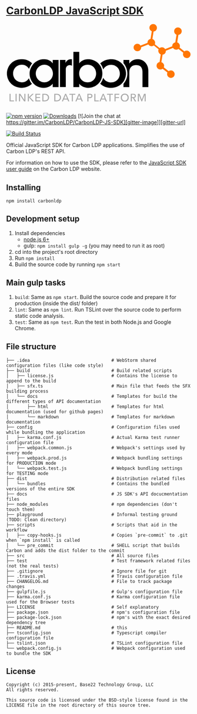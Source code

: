 # [CarbonLDP JavaScript SDK](http://carbonldp.com/)

<div align="center">
  <a href="http://carbonldp.com/" style="text-decoration: none;">
    <svg width="500" xmlns="http://www.w3.org/2000/svg" viewBox="0 0 329.8 139.4">
      <style>
        .st1{fill-rule:evenodd;clip-rule:evenodd}.st2{fill:#aaa}
      </style>
      <path d="M238.3 37.1c-.4-.3-.8-.6-1.2-.8-2.9-1.4-6.4-.7-8.3 1.8a6.62 6.62 0 0 0-1.4 4.9c.2 1.8 1.1 3.4 2.6 4.5.4.3.8.6 1.2.8 2.9 1.4 6.4.7 8.3-1.8 1.1-1.3 1.5-2.9 1.4-4.6l12.9-5.1c.4.6.9 1.2 1.5 1.7.4.3.8.6 1.2.8 2.4 1.2 5.1.9 7.1-.7l8.7 6.9c-1.3 2.7-.5 6.1 2 8.1.4.3.8.6 1.2.8l.6.3-2.1 13.7c-1.5.3-2.9 1.1-4 2.4-1.1 1.4-1.4 3.4-1.4 4.7-.1 1.1.6 2.3 1 3.1.4.7.9 1.2 1.5 1.7.4.3.8.6 1.2.8 2.4 1.2 5.1.9 7.1-.7l8.7 6.9c-1.3 2.7-.5 6.1 2 8.1.4.3.8.6 1.2.8 2.9 1.4 6.4.7 8.3-1.8 2.3-2.9 1.8-7.1-1.1-9.5-.4-.3-.8-.6-1.2-.8-2.4-1.2-5.1-.9-7.1.7l-8.7-6.9c.5-1.1.7-2.3.6-3.5-.2-1.8-1.1-3.4-2.6-4.5-.4-.3-.8-.6-1.2-.8-.4-.2-.7-.3-1.1-.4l2.2-13.6c1.7-.2 3.3-1 4.4-2.4 1.1-1.3 1.5-3 1.4-4.6l12.9-5.1c.4.6.9 1.2 1.5 1.7.4.3.8.6 1.2.8 2.4 1.2 5.1.9 7.1-.7l8.7 6.9c-1.3 2.7-.5 6.1 2 8.1.4.3.8.6 1.2.8 2.9 1.4 6.4.7 8.3-1.8 1.1-1.4 1.6-3.1 1.4-4.9-.2-1.8-1.1-3.4-2.6-4.5-.4-.3-.8-.6-1.2-.8-2.4-1.2-5.1-.9-7.1.7l-8.7-6.9c1.3-2.7.5-6.1-2-8.1-.4-.3-.8-.6-1.2-.8-.4-.2-.7-.3-1.1-.4l2.2-13.5c1.7-.2 3.4-1 4.5-2.4s1.6-3.1 1.4-4.9c-.2-1.8-1.1-3.4-2.6-4.5-.4-.3-.8-.6-1.2-.8-2.9-1.4-6.4-.7-8.3 1.8-2.3 2.9-1.8 7.1 1.1 9.5.4.3.8.6 1.2.8.2.1.4.1.5.2l-2.2 13.8c-1.5.3-2.9 1.1-4 2.3-1.1 1.3-1.6 3-1.4 4.7l-12.9 5.1c-.4-.7-.9-1.3-1.5-1.8-.4-.3-.8-.6-1.2-.8-2.4-1.2-5.1-.9-7.1.7l-8.7-6.9c1.3-2.7.5-6.1-2-8.1-.4-.3-.8-.6-1.2-.8-.4-.2-.7-.3-1.1-.4l2.2-13.5c1.7-.2 3.4-1 4.5-2.4 2.3-2.9 1.8-7.1-1.1-9.5-.4-.3-.8-.6-1.2-.8-2.9-1.4-6.4-.7-8.3 1.8a6.62 6.62 0 0 0-1.4 4.9c.2 1.8 1.1 3.4 2.5 4.5.4.3.8.6 1.2.8.2.1.4.1.5.2l-2.2 13.8c-1.5.3-2.9 1.1-4 2.3-1.1 1.3-1.6 3-1.4 4.7L239.5 39c-.1-.8-.6-1.4-1.2-1.9z" fill-rule="evenodd" clip-rule="evenodd" fill="#ff7604"/>
      <path class="st1" d="M44.9 107.6c-4.6 4.3-11 7.1-18 7.1C9.9 114.7 0 101.9 0 89c0-12.9 9.9-25.7 26.9-25.7 8 0 13.9 3 18.3 7.5-2.4 2.9-4.3 6.2-5.5 9.7h-.1c-2.8-4.3-6.7-7.3-12.7-7.3-9.2 0-15.8 7-15.8 15.8s6.6 15.8 15.8 15.8c5.7 0 9.8-2.9 12.6-7.2 1.1 3.6 2.9 7.1 5.4 10z"/>
      <path d="M82.2 113.4h10.5V64.7H82.2v5.9H82c-2.7-4.1-8.3-7.2-15.5-7.2-15.8 0-25.8 13.7-25.8 25.7 0 12.6 9.3 25.7 25.3 25.7 6.6 0 12.7-2.8 16-7.2h.2v5.8zM51.8 89c0-8.8 7-15.8 15.5-15.8 8.3 0 15.3 7 15.3 15.8s-7 15.8-15.3 15.8c-8.4 0-15.5-7-15.5-15.8z"/>
      <path class="st1" d="M220 70.8c2.9-4.5 8.3-7.4 14.9-7.4 10.3 0 18.9 8.6 18.9 20.6v29.4h-10.5V86.3c0-8.9-4.6-12.5-11.6-12.5-6.7 0-12 4.3-12 12.3v27.3h-10.5v-5.9c2.6-3 4.6-6.5 5.8-10.3 2.8-9.1.5-19.6-5.8-26.8v-5.8h10.5v6.1h.3v.1z"/>
      <path class="st1" d="M167.5 70.9c4.6-4.5 11.1-7.5 19.3-7.5 17 0 26.9 12.8 26.9 25.7 0 12.9-9.9 25.7-26.9 25.7-8.2 0-14.8-3-19.3-7.5 2.6-3.2 4.3-6.9 5.3-10.7 2.6 5 7.7 8.4 14.1 8.4 9.2 0 15.8-7 15.8-15.8s-6.6-15.8-15.8-15.8c-6.4 0-11.5 3.4-14.1 8.4-1-4.1-2.7-7.8-5.3-10.9z"/>
      <path d="M119.3 113.4h10.5v-5.9h.2c2.5 4 9.1 7.2 15.9 7.2 12.7 0 25.4-9.4 25.4-25.7 0-16.3-12.7-25.7-25.4-25.7-6.8 0-13.4 3.2-15.9 7.2h-.2V50.2h-10.5v63.2zM160.1 89c0 9.1-6.4 15.8-15.2 15.8-8.8 0-15.2-6.7-15.2-15.8 0-9.1 6.4-15.8 15.2-15.8 8.8 0 15.2 6.8 15.2 15.8z"/>
      <path class="st1" d="M105.2 70c1.7-4 5.3-6.6 9.6-6.6.7 0 1.3 0 1.9.1v11.6c-1-.8-2.8-1.3-3.8-1.3-3.8 0-7.2 2.9-7.2 7.3v32.2H95.2V64.7h9.9V70h.1z"/>
      <path class="st2" d="M6.6 137.4h6.1v1.7h-8v-13.6h1.9v11.9zM17.4 139.1h-1.9v-13.6h1.9v13.6zM31.2 136.4h.1v-10.9h1.9v13.6h-2.4L23.6 128v11.1h-2v-13.6h2.5l7.1 10.9zM39.4 131.5l6.1-6h2.6l-6.6 6.2 7 7.4h-2.7l-6.4-7.1v7.1h-1.9v-13.6h1.9v6zM53 137.4h7.1v1.7h-9v-13.6h8.7v1.6H53v4.1h6.4v1.7H53v4.5zM63.6 125.5h4.7c.9 0 1.7.1 2.6.4.9.3 1.7.7 2.4 1.2.7.6 1.3 1.3 1.7 2.1.4.9.7 1.9.7 3.1 0 1.2-.2 2.2-.7 3-.4.9-1 1.6-1.7 2.1-.7.6-1.5 1-2.4 1.2-.9.3-1.7.4-2.6.4h-4.7v-13.5zm1.9 11.9h2.4c.8 0 1.6-.1 2.3-.3.7-.2 1.3-.6 1.8-1s.9-1 1.2-1.6c.3-.6.4-1.4.4-2.2 0-.8-.1-1.6-.4-2.2-.3-.6-.7-1.2-1.2-1.6-.5-.4-1.1-.8-1.8-1-.7-.2-1.5-.3-2.3-.3h-2.4v10.2zM85 125.5h4.7c.9 0 1.7.1 2.6.4.9.3 1.7.7 2.4 1.2.7.6 1.3 1.3 1.7 2.1.4.9.7 1.9.7 3.1 0 1.2-.2 2.2-.7 3-.4.9-1 1.6-1.7 2.1-.7.6-1.5 1-2.4 1.2-.9.3-1.7.4-2.6.4H85v-13.5zm1.9 11.9h2.4c.8 0 1.6-.1 2.3-.3.7-.2 1.3-.6 1.8-1s.9-1 1.2-1.6c.3-.6.4-1.4.4-2.2 0-.8-.1-1.6-.4-2.2-.3-.6-.7-1.2-1.2-1.6-.5-.4-1.1-.8-1.8-1-.7-.2-1.5-.3-2.3-.3h-2.4v10.2zM100.7 139.1h-2.1l5.9-13.6h1.7l5.9 13.6h-2.2l-1.4-3.3H102l-1.3 3.3zm2.1-5h5.1l-2.5-6.4-2.6 6.4zM118.4 139.1h-1.9v-12h-4.4v-1.6h10.7v1.6h-4.4v12zM125 139.1h-2.1l5.9-13.6h1.7l5.8 13.6h-2.2l-1.4-3.3h-6.5l-1.2 3.3zm2-5h5.1l-2.5-6.4-2.6 6.4zM144.5 125.5h4.2c.7 0 1.4.1 2 .2.6.1 1.1.4 1.5.7.4.3.8.7 1 1.2.2.5.3 1 .3 1.7s-.1 1.3-.4 1.8c-.2.5-.6.9-1 1.2-.4.3-1 .5-1.6.7-.6.1-1.3.2-2 .2h-2.2v6h-1.9v-13.7h.1zm1.9 6h2c.5 0 .9 0 1.3-.1s.7-.2 1-.4c.3-.2.5-.4.7-.7.2-.3.2-.6.2-1s-.1-.8-.2-1c-.2-.3-.4-.5-.7-.7-.3-.2-.6-.3-1-.4-.4-.1-.8-.1-1.3-.1h-2.1v4.4h.1zM158.8 137.4h6.1v1.7h-8v-13.6h1.9v11.9zM168.2 139.1h-2.1l5.9-13.6h1.7l5.8 13.6h-2.2l-1.4-3.3h-6.5l-1.2 3.3zm2.1-5h5.1l-2.5-6.4-2.6 6.4zM185.9 139.1H184v-12h-4.3v-1.6h10.6v1.6h-4.4v12zM195 139.1h-1.9v-13.6h8.5v1.6H195v4.3h6.2v1.6H195v6.1zM218.7 132.3c0 1.1-.2 2-.5 2.9-.4.9-.9 1.6-1.5 2.3-.6.6-1.4 1.1-2.3 1.5-.9.4-1.8.5-2.9.5-1 0-2-.2-2.9-.5-.9-.4-1.6-.8-2.3-1.5-.6-.6-1.1-1.4-1.5-2.3-.4-.9-.5-1.8-.5-2.9 0-1.1.2-2 .5-2.9.4-.9.9-1.6 1.5-2.3.6-.6 1.4-1.1 2.3-1.5.9-.3 1.8-.5 2.9-.5 1 0 2 .2 2.9.5.9.3 1.6.8 2.3 1.5.6.6 1.1 1.4 1.5 2.3.3.8.5 1.8.5 2.9zm-2.1 0c0-.7-.1-1.4-.4-2.1-.2-.7-.6-1.2-1-1.7s-1-.9-1.6-1.2c-.6-.3-1.4-.4-2.1-.4-.8 0-1.5.1-2.1.4-.6.3-1.2.7-1.6 1.2-.4.5-.8 1.1-1 1.7-.2.7-.4 1.4-.4 2.1 0 .8.1 1.5.4 2.1.2.7.6 1.2 1 1.7s1 .9 1.6 1.2c.6.3 1.3.4 2.1.4s1.5-.1 2.1-.4c.6-.3 1.2-.7 1.6-1.2.4-.5.8-1.1 1-1.7.3-.7.4-1.4.4-2.1zM224.2 139.1h-1.9v-13.6h4.4c.7 0 1.3.1 1.9.2.6.1 1.1.3 1.5.6s.8.7 1 1.2c.3.5.4 1.1.4 1.8 0 1-.3 1.8-.9 2.4-.6.6-1.4 1-2.4 1.2l3.8 6.3h-2.3l-3.5-6.1h-2v6zm0-7.7h2.2c.4 0 .9 0 1.3-.1s.7-.2 1-.4c.3-.2.5-.4.7-.7s.2-.6.2-1-.1-.8-.2-1c-.2-.3-.4-.5-.7-.7-.3-.2-.6-.3-1-.4-.4-.1-.8-.1-1.2-.1h-2.3v4.4zM242.1 135.9l4-10.4h3v13.6h-1.9v-11.4l-4.6 11.4h-1.2l-4.5-11.4v11.4H235v-13.6h3l4.1 10.4z"/>
    </svg>
  <br>
  <br>
</div>

[![npm version][npm-image]][npm-url]
[![Downloads][npm-downloads]][npm-url]
[![Join the chat at https://gitter.im/CarbonLDP/CarbonLDP-JS-SDK][gitter-image]][gitter-url]

[![Build Status][travis-image]][travis-url]

Official JavaScript SDK for Carbon LDP applications. Simplifies the use of Carbon LDP's REST API.

For information on how to use the SDK, please refer to the [JavaScript SDK user guide](https://carbonldp.com/documentation/v1.0.x/javascript-sdk/) on the Carbon LDP website.

## Installing

```
npm install carbonldp
```

## Development setup

1. Install dependencies
    - [node.js 6+](https://nodejs.org/en/)
    - gulp: `npm install gulp -g` (you may need to run it as root)
2. cd into the project's root directory
3. Run `npm install`
5. Build the source code by running `npm start`

## Main gulp tasks

1. `build`: Same as `npm start`. Build the source code and prepare it for production (inside the dist/ folder)
2. `lint`: Same as `npm lint`. Run TSLint over the source code to perform static code analysis.
3. `test`: Same as `npm test`. Run the test in both Node.js and Google Chrome.

## File structure

    ├── .idea                               # WebStorm shared configuration files (like code style)
    ├── build                               # Build related scripts
    │   ├── license.js                      # Contains the license to append to the build
    │   ├── sfx.ts                          # Main file that feeds the SFX building process
    │   └── docs                            # Templates for build the different types of API documentation
    │       ├── html                        # Templates for html documentation (used for github pages)
    │       └── markdown                    # Templates for markdown documentation
    ├── config                              # Configuration files used while bundling the application
    │   ├── karma.conf.js                   # Actual Karma test runner configuration file
    │   ├── webpack.common.js               # Webpack's settings used by every mode
    │   ├── webpack.prod.js                 # Webpack bundling settings for PRODUCTION mode
    │   └── webpack.test.js                 # Webpack bundling settings for TESTING mode
    ├── dist                                # Distribution related files
    │   └── bundles                         # Contains the bundled versions of the entire SDK
    ├── docs                                # JS SDK's API docucmentation files
    ├── node_modules                        # npm dependencies (don't touch them)
    ├── playground                          # Informal testing ground (TODO: Clean directory)
    ├── scripts                             # Scripts that aid in the workflow
    │   ├── copy-hooks.js                   # Copies `pre-commit` to .git when `npm install` is called 
    │   └── pre_commit                      # SHELL script that builds Carbon and adds the dist folder to the commit
    ├── src                                 # All source files
    ├── test                                # Test framework related files (not the real tests)
    ├── .gitignore                          # Ignore file for git
    ├── .travis.yml                         # Travis configuration file
    ├── CHANGELOG.md                        # File to track package changes
    ├── gulpfile.js                         # Gulp's configuration file
    ├── karma.conf.js                       # Karma configuration file used for the Browser tests
    ├── LICENSE                             # Self explanatory
    ├── package.json                        # npm's configuration file
    ├── package-lock.json                   # npm's with the exact desired dependency tree
    ├── README.md                           # this
    ├── tsconfig.json                       # Typescript compiler configuration file
    ├── tslint.json                         # TSLint configuration file
    └── webpack.config.js                   # Webpack configuration used to bundle the SDK

## License

	Copyright (c) 2015-present, Base22 Technology Group, LLC
	All rights reserved.

	This source code is licensed under the BSD-style license found in the
	LICENSE file in the root directory of this source tree.

[npm-image]: https://img.shields.io/npm/v/carbonldp.svg?style=flat-square
[npm-url]: https://npmjs.org/package/carbonldp
[npm-downloads]: https://img.shields.io/npm/dm/carbonldp.svg?style=flat-square
[gitter-image]: https://badges.gitter.im/CarbonLDP/CarbonLDP-JS-SDK.svg
[gitter-url]: https://gitter.im/CarbonLDP/CarbonLDP-JS-SDK?utm_source=badge&utm_medium=badge&utm_campaign=pr-badge&utm_content=badge
[travis-image]: https://travis-ci.org/CarbonLDP/carbonldp-js-sdk.svg
[travis-url]: https://travis-ci.org/CarbonLDP/carbonldp-js-sdk
